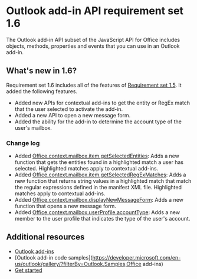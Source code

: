 # Outlook add-in API requirement set 1.6

The Outlook add-in API subset of the JavaScript API for Office includes objects, methods, properties and events that you can use in an Outlook add-in.

## What's new in 1.6?

Requirement set 1.6 includes all of the features of [Requirement set 1.5](../1.5/index.md). It added the following features.

- Added new APIs for contextual add-ins to get the entity or RegEx match that the user selected to activate the add-in.
- Added a new API to open a new message form.
- Added the ability for the add-in to determine the account type of the user's mailbox.

### Change log

- Added [Office.context.mailbox.item.getSelectedEntities](https://dev.office.com/reference/add-ins/outlook/1.6/Office.context.mailbox.item?product=outlook&version=v1.6#getselectedentities--entities): Adds a new function that gets the entities found in a highlighted match a user has selected. Highlighted matches apply to contextual add-ins.
- Added [Office.context.mailbox.item.getSelectedRegExMatches](https://dev.office.com/reference/add-ins/outlook/1.6/Office.context.mailbox.item?product=outlook&version=v1.6#getselectedregexmatches--object): Adds a new function that returns string values in a highlighted match that match the regular expressions defined in the manifest XML file. Highlighted matches apply to contextual add-ins.
- Added [Office.context.mailbox.displayNewMessageForm](https://dev.office.com/reference/add-ins/outlook/1.6/Office.context.mailbox?product=outlook&version=v1.6#displaynewmessageformparameters): Adds a new function that opens a new message form.
- Added [Office.context.mailbox.userProfile.accountType](https://dev.office.com/reference/add-ins/outlook/1.6/Office.context.mailbox.userProfile?product=outlook&version=v1.6#accounttype-string): Adds a new member to the user profile that indicates the type of the user's account.

## Additional resources

- [Outlook add-ins](https://docs.microsoft.com/en-us/outlook/add-ins/)
- [Outlook add-in code samples](https://developer.microsoft.com/en-us/outlook/gallery/?filterBy=Outlook,Samples,Office add-ins)
- [Get started](https://docs.microsoft.com/en-us/outlook/add-ins/quick-start)
